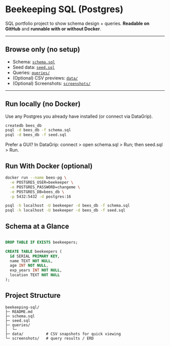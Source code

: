 # Beekeeping SQL (Postgres)

SQL portfolio project to show schema design + queries. **Readable on GitHub** and **runnable with or without Docker**.

---

## Browse only (no setup)
- Schema: [`schema.sql`](./schema.sql)
- Seed data: [`seed.sql`](./seed.sql)
- Queries: [`queries/`](./queries)
- (Optional) CSV previews: [`data/`](./data)
- (Optional) Screenshots: [`screenshots/`](./screenshots)

---

## Run locally (no Docker)
Use any Postgres you already have installed (or connect via DataGrip).

```bash
createdb bees_db
psql -d bees_db -f schema.sql
psql -d bees_db -f seed.sql
```

Prefer a GUI? In DataGrip: connect > open schema.sql > Run; then seed.sql > Run.

## Run With Docker (optional)

```bash
docker run --name bees-pg \
  -e POSTGRES_USER=beekeeper \
  -e POSTGRES_PASSWORD=changeme \
  -e POSTGRES_DB=bees_db \
  -p 5432:5432 -d postgres:16

psql -h localhost -U beekeeper -d bees_db -f schema.sql
psql -h localhost -U beekeeper -d bees_db -f seed.sql
```

## Schema at a Glance

```sql

DROP TABLE IF EXISTS beekeepers;

CREATE TABLE beekeepers (
  id SERIAL PRIMARY KEY,
  name TEXT NOT NULL,
  age INT NOT NULL,
  exp_years INT NOT NULL,
  location TEXT NOT NULL
);

```

## Project Structure

```text
beekeeping-sql/
├─ README.md
├─ schema.sql
├─ seed.sql
├─ queries/
│  └─ 
├─ data/          # CSV snapshots for quick viewing
└─ screenshots/   # query results / ERD
```